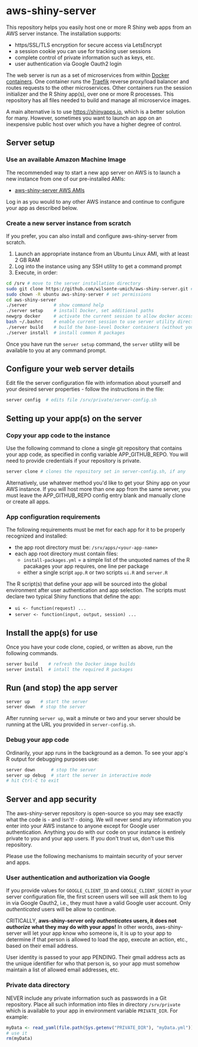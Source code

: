 # aws-shiny-server

This repository helps you easily host one or more R Shiny web apps
from an AWS server instance. The installation supports:

- https/SSL/TLS encryption for secure access via LetsEncrypt
- a session cookie you can use for tracking user sessions
- complete control of private information such as keys, etc.
- user authentication via Google Oauth2 login

The web server is run as a set of microservices from within
[Docker containers](https://www.docker.com/). One container runs the [Traefik](https://docs.traefik.io) reverse proxy/load balancer
and routes requests to the other microservices. Other containers run the session initializer and the R Shiny app(s), over 
one or more R processes. This repository has all files needed to build 
and manage all microservice images.

A main alternative is to use <https://shinyapps.io>, which is a better solution for many. 
However, sometimes you want to launch an app on an inexpensive public 
host over which you have a higher degree of control.

## Server setup

### Use an available Amazon Machine Image

The recommended way to start a new app server on AWS
is to launch a new instance from one of our pre-installed AMIs:

- [aws-shiny-server AWS AMIs](https://us-east-2.console.aws.amazon.com/ec2/home?region=us-east-2#Images:visibility=public-images;search=:aws-shiny-server)

Log in as you would to any other AWS instance and continue to configure your app as described below.

### Create a new server instance from scratch

If you prefer, you can also install and configure 
aws-shiny-server from scratch.

1. Launch an appropriate instance from an Ubuntu Linux AMI, with at least 2 GB RAM
2. Log into the instance using any SSH utility to get a command prompt
3. Execute, in order:

```sh
cd /srv # move to the server installation directory
sudo git clone https://github.com/wilsonte-umich/aws-shiny-server.git # clone this repo
sudo chown -R ubuntu aws-shiny-server # set permissions
cd aws-shiny-server
./server          # show command help
./server setup    # install Docker, set additional paths
newgrp docker     # activate the current session to allow docker access
bash ~/.bashrc    # enable current session to use server utility directly
./server build    # build the base-level Docker containers (without your app yet)
./server install  # install common R packages
```

Once you have run the `server setup` command, the `server` utility
will be available to you at any command prompt.

## Configure your web server details

Edit file the server configuration file with information about
yourself and your desired server properties - follow the instructions in the file:

```sh
server config  # edits file /srv/private/server-config.sh
```

## Setting up your app(s) on the server

### Copy your app code to the instance

Use the following command to clone a single git repository that contains your app code, as specified in config variable APP_GITHUB_REPO. You will need to provide credentials if your repository is private.

```sh
server clone # clones the repository set in server-config.sh, if any
```

Alternatively, use whatever method you'd like to get your Shiny app on your AWS instance.
If you will host more than one app from the same server, you must leave the APP_GITHUB_REPO config entry blank and manually clone or create all apps.

### App configuration requirements

The following requirements must be met for each app for it to be properly
recognized and installed:

- the app root directory must be: `/srv/apps/<your-app-name>`
- each app root directory must contain files:
    - `install-packages.yml` = a simple list of the unquoted names of the R pacakages your app requires, one line per package
    - either a single script `app.R` or two scripts `ui.R` and `server.R`

The R script(s) that define your app will be sourced into the global environment
after user authentication and app selection. The scripts must declare two typical Shiny functions that define the app:
- `ui <- function(request) ...`
- `server <- function(input, output, session) ...`


## Install the app(s) for use

Once you have your code clone, copied, or written as above, run the following commands.

```sh
server build    # refresh the Docker image builds
server install  # intall the required R packages
```

## Run (and stop) the app server

```sh
server up    # start the server
server down  # stop the server
```

After running `server up`, wait a minute or two and your server should
be running at the URL you provided in `server-config.sh`.

### Debug your app code

Ordinarily, your app runs in the background as a demon. To see your app's
R output for debugging purposes use:

```sh
server down      # stop the server
server up debug  # start the server in interactive mode
# hit Ctrl-C to exit
```

## Server and app security

The aws-shiny-server repository is open-source so you may see exactly 
what the code is - and isn't! - doing. We will never send any information you 
enter into your AWS instance to anyone except for Google user authentication.
Anything you do with our code on your instance is entirely private to you 
and your app users. If you don't trust us, don't use this repository.

Please use the following mechanisms to maintain security of your server
and apps. 

### User authentication and authorization via Google

If you provide values for `GOOGLE_CLIENT_ID` and `GOOGLE_CLIENT_SECRET`
in your server configuration file, the first screen users will see 
will ask them to log in via Google Oauth2, i.e., they must have a valid
Google user account. Only _authenticated_ users will be allow to continue.

CRITICALLY, **aws-shiny-server only _authenticates_ users, it does not 
_authorize_ what they may do with your apps!** In other words, aws-shiny-server
will let your app know who someone is, it is up to your app to determine
if that person is allowed to load the app, execute an action, etc., 
based on their email address.

User identity is passed to your app PENDING. Their gmail address
acts as the unique identifier for who that person is, so your
app must somehow maintain a list of allowed email addresses, etc.

### Private data directory

NEVER include any private information such as passwords in a Git repository. 
Place all such information into files in directory `/srv/private` 
which is available to your app in environment variable `PRIVATE_DIR`.
For example:

```R
myData <- read_yaml(file.path(Sys.getenv("PRIVATE_DIR"), "myData.yml"))
# use it
rm(myData)
```
